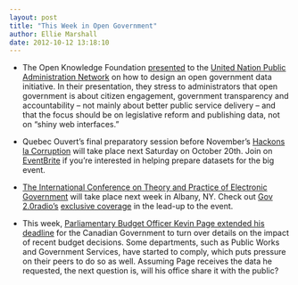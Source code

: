 ```yaml
---
layout: post
title: "This Week in Open Government"
author: Ellie Marshall
date: 2012-10-12 13:18:10
---
```

- The Open Knowledge Foundation [presented](http://www.slideshare.net/ddie/workshop-on-next-stage-in-open-government-data-using-data-for-transparency-accountability-and-collaboration) to the [United Nation Public Administration Network](http://www.unpan.org/) on how to design an open government data initiative. In their presentation, they stress to administrators that open government is about citizen engagement, government transparency and accountability – not mainly about better public service delivery – and that the focus should be on legislative reform and publishing data, not on “shiny web interfaces.”

- Quebec Ouvert’s final preparatory session before November’s [Hackons la Corruption](http://quebecouvert.org/events/hackonslacorruption/) will take place next Saturday on October 20th. Join on [EventBrite](http://www.eventbrite.com/event/4216517718) if you’re interested in helping prepare datasets for the big event. 

- [The International Conference on Theory and Practice of Electronic Government](http://icegov.org/) will take place next week in Albany, NY. Check out [Gov 2.0radio’s](http://gov20radio.com/) [exclusive coverage](http://gov20radio.com/icegov2012/) in the lead-up to the event. 

- This week, [Parliamentary Budget Officer Kevin Page extended his deadline](http://www.ottawacitizen.com/news/Budget+officer+wins+concessions+fight+information+Tories+cuts/7371402/story.html) for the Canadian Government to turn over details on the impact of recent budget decisions. Some departments, such as Public Works and Government Services, have started to comply, which puts pressure on their peers to do so as well. Assuming Page receives the data he requested, the next question is, will his office share it with the public? 